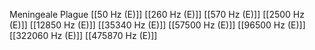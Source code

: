 Meningeale Plague
[[50 Hz (E)]]
[[260 Hz (E)]]
[[570 Hz (E)]]
[[2500 Hz (E)]]
[[12850 Hz (E)]]
[[35340 Hz (E)]]
[[57500 Hz (E)]]
[[96500 Hz (E)]]
[[322060 Hz (E)]]
[[475870 Hz (E)]]